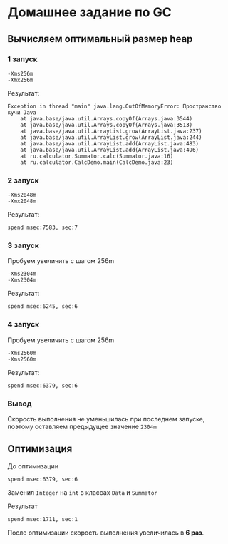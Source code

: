 # Домашнее задание по GC

## Вычисляем оптимальный размер heap

### 1 запуск

```
-Xms256m
-Xmx256m
```

Результат:

```
Exception in thread "main" java.lang.OutOfMemoryError: Пространство кучи Java
	at java.base/java.util.Arrays.copyOf(Arrays.java:3544)
	at java.base/java.util.Arrays.copyOf(Arrays.java:3513)
	at java.base/java.util.ArrayList.grow(ArrayList.java:237)
	at java.base/java.util.ArrayList.grow(ArrayList.java:244)
	at java.base/java.util.ArrayList.add(ArrayList.java:483)
	at java.base/java.util.ArrayList.add(ArrayList.java:496)
	at ru.calculator.Summator.calc(Summator.java:16)
	at ru.calculator.CalcDemo.main(CalcDemo.java:23)
```

### 2 запуск

```
-Xms2048m 
-Xmx2048m
```

Результат:

```
spend msec:7583, sec:7
```

### 3 запуск

Пробуем увеличить с шагом 256m

```
-Xms2304m 
-Xms2304m 
```

Результат:

```
spend msec:6245, sec:6
```

### 4 запуск

Пробуем увеличить с шагом 256m

```
-Xms2560m 
-Xms2560m 
```

Результат:

```
spend msec:6379, sec:6
```

### Вывод

Скорость выполнения не уменьшилась при последнем запуске, поэтому оставляем предыдущее значение `2304m`

## Оптимизация

До оптимизации

```
spend msec:6379, sec:6
```

Заменил `Integer` на `int` в классах `Data` и `Summator`

Результат

```
spend msec:1711, sec:1
```

После оптимизации скорость выполнения увеличилась в **6 раз**.